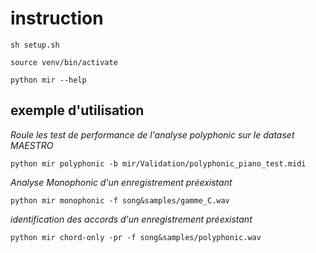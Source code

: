 # instruction
```
sh setup.sh
```
```
source venv/bin/activate
```
```
python mir --help
```

## exemple d'utilisation
*Roule les test de performance de l'analyse polyphonic sur le dataset MAESTRO*
```
python mir polyphonic -b mir/Validation/polyphonic_piano_test.midi
```
*Analyse Monophonic d'un enregistrement préexistant*
```
python mir monophonic -f song&samples/gamme_C.wav
```

*identification des accords d'un enregistrement préexistant*
```
python mir chord-only -pr -f song&samples/polyphonic.wav
```
